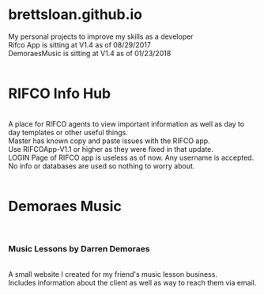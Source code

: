 # brettsloan.github.io
My personal projects to improve my skills as a developer<br>
Rifco App is sitting at V1.4 as of 08/29/2017<br>
DemoraesMusic is sitting at V1.4 as of 01/23/2018<br><br>
<h1>RIFCO Info Hub</h1><br>
A place for RIFCO agents to view important information as well as day to day templates or other useful things.<br>
Master has known copy and paste issues with the RIFCO app.<br>
Use RIFCOApp-V1.1 or higher as they were fixed in that update.<br>
LOGIN Page of RIFCO app is useless as of now. Any username is accepted. No info or databases are used so nothing to worry about.
<br><br>
<h1>Demoraes Music</h1><br>
<h3>Music Lessons by Darren Demoraes</h3><br>
A small website I created for my friend's music lesson business.<br>
Includes information about the client as well as way to reach them via email.
